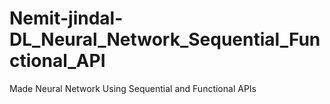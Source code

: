 # Nemit-jindal-DL_Neural_Network_Sequential_Functional_API
Made Neural Network Using Sequential and Functional APIs
